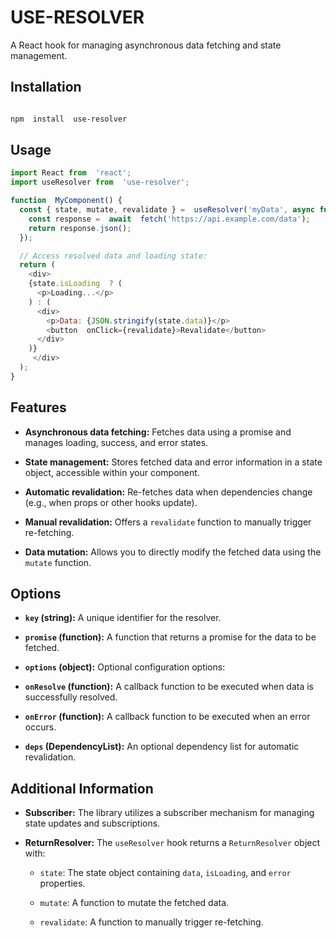 
# USE-RESOLVER
  A React hook for managing asynchronous data fetching and state management.

## Installation

```bash

npm  install  use-resolver

```

## Usage

```javascript
import React from  'react';
import useResolver from  'use-resolver';

function  MyComponent() {
  const { state, mutate, revalidate } =  useResolver('myData', async function () {
	const response =  await  fetch('https://api.example.com/data');
	return response.json();
  });

  // Access resolved data and loading state:
  return (
    <div>
	{state.isLoading  ? (
	  <p>Loading...</p>
	) : (
	  <div>
	    <p>Data: {JSON.stringify(state.data)}</p>
	    <button  onClick={revalidate}>Revalidate</button>
	  </div>
	)}
     </div>
  );
}
```

## Features

-  **Asynchronous data fetching:** Fetches data using a promise and manages loading, success, and error states.

-  **State management:** Stores fetched data and error information in a state object, accessible within your component.

-  **Automatic revalidation:** Re-fetches data when dependencies change (e.g., when props or other hooks update).

-  **Manual revalidation:** Offers a `revalidate` function to manually trigger re-fetching.

-  **Data mutation:** Allows you to directly modify the fetched data using the `mutate` function.

## Options

-  **`key` (string):** A unique identifier for the resolver.

-  **`promise` (function):** A function that returns a promise for the data to be fetched.

-  **`options` (object):** Optional configuration options:

-  **`onResolve` (function):** A callback function to be executed when data is successfully resolved.

-  **`onError` (function):** A callback function to be executed when an error occurs.

-  **`deps` (DependencyList):** An optional dependency list for automatic revalidation.

## Additional Information

-  **Subscriber:** The library utilizes a subscriber mechanism for managing state updates and subscriptions.

-  **ReturnResolver:** The `useResolver` hook returns a `ReturnResolver` object with:

	-  `state`: The state object containing `data`, `isLoading`, and `error` properties.

	-  `mutate`: A function to mutate the fetched data.

	-  `revalidate`: A function to manually trigger re-fetching.
